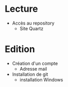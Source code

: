 # Lecture
- Accès au repository
	- Site Quartz
# Edition
- Création d'un compte
	- Adresse mail
- Installation de git
	- installation Windows


